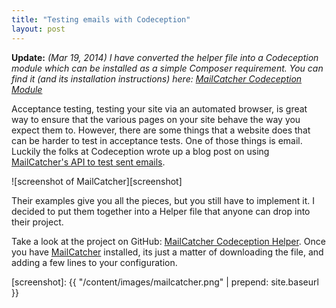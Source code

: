 ```yaml
---
title: "Testing emails with Codeception"
layout: post
---
```


**Update:** *(Mar 19, 2014) I have converted the helper file into a Codeception
module which can be installed as a simple Composer requirement. You can find it
(and its installation instructions) here: [MailCatcher Codeception Module]*

Acceptance testing, testing your site via an automated browser, is great way to
ensure that the various pages on your site behave the way you expect them to.
However, there are some things that a website does that can be harder to test
in acceptance tests. One of those things is email. Luckily the folks at
Codeception wrote up a blog post on using [MailCatcher's API to test sent
emails].

![screenshot of MailCatcher][screenshot]

Their examples give you all the pieces, but you still have to implement it.
I decided to put them together into a Helper file that anyone can drop into
their project.

Take a look at the project on GitHub: [MailCatcher Codeception Helper]. Once you
have [MailCatcher] installed, its just a matter of downloading the file, and
adding a few lines to your configuration.

[MailCatcher's API to test sent emails]: http://codeception.com/12-15-2013/testing-emails-in-php
[MailCatcher Codeception Helper]: https://github.com/captbaritone/mailcatcher-codeception-helper
[MailCatcher Codeception Module]: https://github.com/captbaritone/codeception-mailcatcher-module
[MailCatcher]: http://mailcatcher.me/
[screenshot]: {{ "/content/images/mailcatcher.png" | prepend: site.baseurl }}
